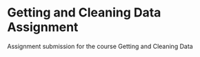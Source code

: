 # Getting and Cleaning Data Assignment
Assignment submission for the course Getting and Cleaning Data
